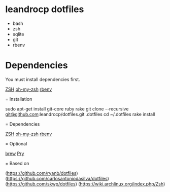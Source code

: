 # leandrocp dotfiles

  * bash
  * zsh
  * sqlite
  * git
  * rbenv

# Dependencies
  
  You must install dependencies first.

  [ZSH](http://www.zsh.org/)
  [oh-my-zsh](https://github.com/robbyrussell/oh-my-zsh)
  [rbenv](https://github.com/sstephenson/rbenv)

= Installation

  sudo apt-get install git-core ruby rake
  git clone --recursive git@github.com:leandrocp/dotfiles.git .dotfiles
  cd ~/.dotfiles
  rake install

= Dependencies

  [ZSH](http://www.zsh.org/)
  [oh-my-zsh](https://github.com/robbyrussell/oh-my-zsh)
  [rbenv](https://github.com/sstephenson/rbenv)

= Optional

  [brew](https://github.com/mxcl/homebrew)
  [Pry](http://pry.github.com/)

= Based on

  (https://github.com/ryanb/dotfiles)
  (https://github.com/carlosantoniodasilva/dotfiles)
  (https://github.com/skwp/dotfiles)
  (https://wiki.archlinux.org/index.php/Zsh)
